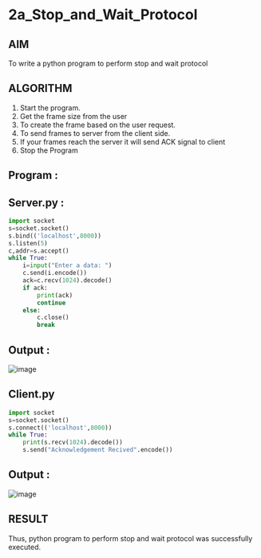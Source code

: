 # 2a_Stop_and_Wait_Protocol
## AIM 
To write a python program to perform stop and wait protocol
## ALGORITHM
1. Start the program.
2. Get the frame size from the user
3. To create the frame based on the user request.
4. To send frames to server from the client side.
5. If your frames reach the server it will send ACK signal to client
6. Stop the Program
## Program :

## Server.py :

```python
import socket 
s=socket.socket() 
s.bind(('localhost',8000))
s.listen(5) 
c,addr=s.accept() 
while True: 
    i=input("Enter a data: ") 
    c.send(i.encode()) 
    ack=c.recv(1024).decode() 
    if ack: 
        print(ack) 
        continue 
    else: 
        c.close() 
        break
```

## Output :

![image](https://github.com/user-attachments/assets/7862b3f2-bbba-4c3a-a4d0-dca03191ba4d)

## Client.py 

```python
import socket 
s=socket.socket() 
s.connect(('localhost',8000)) 
while True: 
    print(s.recv(1024).decode()) 
    s.send("Acknowledgement Recived".encode())
```

## Output :

![image](https://github.com/user-attachments/assets/5a8d08ba-cad8-44ff-b3e2-978595211f1a)

## RESULT
Thus, python program to perform stop and wait protocol was successfully executed.
